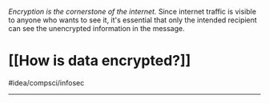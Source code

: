 *Encryption is the cornerstone of the internet.* Since internet traffic is visible to anyone who wants to see it, it's essential that only the intended recipient can see the unencrypted information in the message.

# [[How is data encrypted?]]

#idea/compsci/infosec 

---
